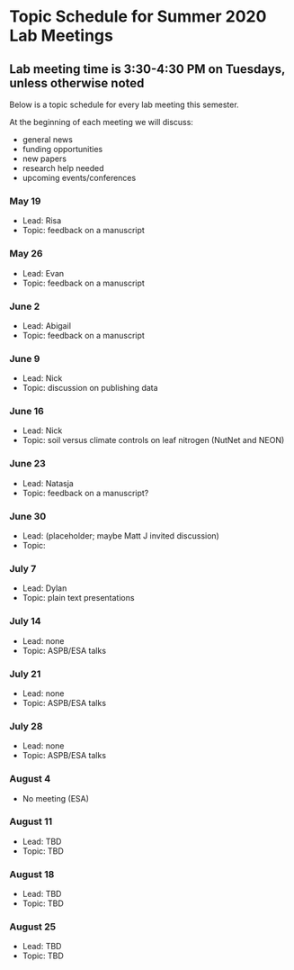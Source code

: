 # Topic Schedule for Summer 2020 Lab Meetings
## Lab meeting time is 3:30-4:30 PM on Tuesdays, unless otherwise noted
Below is a topic schedule for every lab meeting this semester.

At the beginning of each meeting we will discuss:
- general news
- funding opportunities
- new papers
- research help needed
- upcoming events/conferences

### May 19
- Lead: Risa 
- Topic: feedback on a manuscript

### May 26
- Lead: Evan 
- Topic: feedback on a manuscript

### June 2
- Lead: Abigail 
- Topic: feedback on a manuscript

### June 9
- Lead: Nick 
- Topic: discussion on publishing data

### June 16
- Lead: Nick
- Topic: soil versus climate controls on leaf nitrogen (NutNet and NEON)

### June 23
- Lead: Natasja 
- Topic: feedback on a manuscript?

### June 30
- Lead: (placeholder; maybe Matt J invited discussion)
- Topic: 

### July 7
- Lead: Dylan 
- Topic: plain text presentations

### July 14
- Lead: none
- Topic: ASPB/ESA talks

### July 21
- Lead: none
- Topic: ASPB/ESA talks

### July 28
- Lead: none
- Topic: ASPB/ESA talks

### August 4
- No meeting (ESA) 

### August 11
- Lead: TBD 
- Topic: TBD

### August 18
- Lead: TBD 
- Topic: TBD

### August 25
- Lead: TBD 
- Topic: TBD